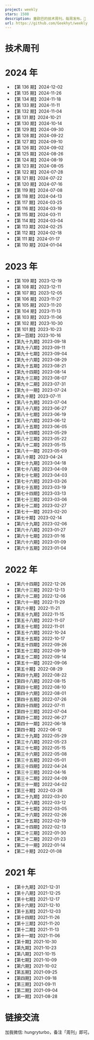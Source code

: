 ```yaml
---
project: weekly
stars: 1508
description: 童欧巴的技术周刊，每周发布。🌰
url: https://github.com/Geekhyt/weekly
---
```


技术周刊
====

2024 年
======

-   【第 136 期】2024-12-02
-   【第 135 期】2024-11-26
-   【第 134 期】2024-11-18
-   【第 133 期】2024-11-11
-   【第 132 期】2024-11-04
-   【第 131 期】2024-10-21
-   【第 130 期】2024-10-14
-   【第 129 期】2024-09-30
-   【第 128 期】2024-09-22
-   【第 127 期】2024-09-10
-   【第 126 期】2024-09-02
-   【第 125 期】2024-08-26
-   【第 124 期】2024-08-19
-   【第 123 期】2024-08-05
-   【第 122 期】2024-07-28
-   【第 121 期】2024-07-22
-   【第 120 期】2024-07-16
-   【第 119 期】2024-07-08
-   【第 118 期】2024-04-13
-   【第 117 期】2024-03-25
-   【第 116 期】2024-03-19
-   【第 115 期】2024-03-11
-   【第 114 期】2024-03-04
-   【第 113 期】2024-02-25
-   【第 112 期】2024-02-18
-   【第 111 期】2024-01-17
-   【第 110 期】2024-01-04

2023 年
======

-   【第 109 期】2023-12-19
-   【第 108 期】2023-12-11
-   【第 107 期】2023-12-05
-   【第 106 期】2023-11-27
-   【第 105 期】2023-11-20
-   【第 104 期】2023-11-13
-   【第 103 期】2023-11-06
-   【第 102 期】2023-10-30
-   【第 101 期】2023-10-23
-   【第一百期】2023-10-16
-   【第九十九期】2023-09-18
-   【第九十八期】2023-09-11
-   【第九十七期】2023-09-04
-   【第九十六期】2023-08-29
-   【第九十五期】2023-08-21
-   【第九十四期】2023-08-14
-   【第九十三期】2023-08-07
-   【第九十二期】2023-07-31
-   【第九十一期】2023-07-24
-   【第九十期】2023-07-11
-   【第八十九期】2023-07-04
-   【第八十八期】2023-06-27
-   【第八十七期】2023-06-19
-   【第八十六期】2023-06-12
-   【第八十五期】2023-06-05
-   【第八十四期】2023-05-29
-   【第八十三期】2023-05-22
-   【第八十二期】2023-05-15
-   【第八十一期】2023-05-09
-   【第八十期】2023-04-24
-   【第七十九期】2023-04-18
-   【第七十八期】2023-04-09
-   【第七十七期】2023-04-03
-   【第七十六期】2023-03-26
-   【第七十五期】2023-03-19
-   【第七十四期】2023-03-13
-   【第七十三期】2023-03-06
-   【第七十二期】2023-02-27
-   【第七十一期】2023-02-20
-   【第七十期】2023-02-14
-   【第六十九期】2023-02-06
-   【第六十八期】2023-01-27
-   【第六十七期】2023-01-16
-   【第六十六期】2023-01-09
-   【第六十五期】2023-01-04

2022 年
======

-   【第六十四期】2022-12-26
-   【第六十三期】2022-12-13
-   【第六十二期】2022-12-06
-   【第六十一期】2022-11-29
-   【第六十期】2022-11-21
-   【第五十九期】2022-11-15
-   【第五十八期】2022-11-07
-   【第五十七期】2022-11-01
-   【第五十六期】2022-10-24
-   【第五十五期】2022-10-17
-   【第五十四期】2022-09-26
-   【第五十三期】2022-09-19
-   【第五十二期】2022-09-14
-   【第五十一期】2022-09-06
-   【第五十期】2022-08-29
-   【第四十九期】2022-08-22
-   【第四十八期】2022-08-15
-   【第四十七期】2022-08-10
-   【第四十六期】2022-08-01
-   【第四十五期】2022-07-26
-   【第四十四期】2022-07-11
-   【第四十三期】2022-07-04
-   【第四十二期】2022-06-27
-   【第四十一期】2022-06-18
-   【第四十期】2022-06-12
-   【第三十九期】2022-05-29
-   【第三十八期】2022-05-23
-   【第三十七期】2022-05-15
-   【第三十六期】2022-05-08
-   【第三十五期】2022-05-01
-   【第三十四期】2022-04-24
-   【第三十三期】2022-04-16
-   【第三十二期】2022-04-09
-   【第三十一期】2022-04-02
-   【第三十期】2022-03-28
-   【第二十九期】2022-03-20
-   【第二十八期】2022-03-12
-   【第二十七期】2022-03-05
-   【第二十六期】2022-02-26
-   【第二十五期】2022-02-19
-   【第二十四期】2022-02-13
-   【第二十三期】2022-01-30
-   【第二十二期】2022-01-23
-   【第二十一期】2022-01-14
-   【第二十期】2022-01-08

2021 年
======

-   【第十九期】2021-12-31
-   【第十八期】2021-12-25
-   【第十七期】2021-12-17
-   【第十六期】2021-12-10
-   【第十五期】2021-12-03
-   【第十四期】2021-11-26
-   【第十三期】2021-11-20
-   【第十二期】2021-11-13
-   【第十一期】2021-11-06
-   【第十期】2021-10-30
-   【第九期】2021-10-23
-   【第八期】2021-10-15
-   【第七期】2021-10-09
-   【第六期】2021-10-02
-   【第五期】2021-09-25
-   【第四期】2021-09-18
-   【第三期】2021-09-11
-   【第二期】2021-09-04
-   【第一期】2021-08-28

链接交流
====

加我微信: hungryturbo，备注「周刊」即可。
